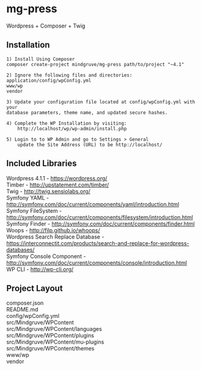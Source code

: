 # mg-press
Wordpress + Composer + Twig


## Installation
  
    1) Install Using Composer
    composer create-project mindgruve/mg-press path/to/project "~4.1"
  
    2) Ignore the following files and directories:
    application/config/wpConfig.yml
    www/wp
    vendor
  
    3) Update your configuration file located at config/wpConfig.yml with your 
    database parameters, theme name, and updated secure hashes.
    
    4) Complete the WP Installation by visiting:
        http://localhost/wp/wp-admin/install.php

    5) Login to to WP Admin and go to Settings > General
        update the Site Address (URL) to be http://localhost/
      

## Included Libraries
Wordpress 4.1.1 - https://wordpress.org/   
Timber - http://upstatement.com/timber/   
Twig - http://twig.sensiolabs.org/   
Symfony YAML - http://symfony.com/doc/current/components/yaml/introduction.html   
Symfony FileSystem - http://symfony.com/doc/current/components/filesystem/introduction.html   
Symfony Finder - http://symfony.com/doc/current/components/finder.html   
Woops - http://filp.github.io/whoops/   
Wordpress Search Replace Database - https://interconnectit.com/products/search-and-replace-for-wordpress-databases/   
Symfony Console Component - http://symfony.com/doc/current/components/console/introduction.html     
WP CLI - http://wp-cli.org/   

## Project Layout   
composer.json   
README.md   
config/wpConfig.yml   
src/Mindgruve/WPContent   
src/Mindgruve/WPContent/languages   
src/Mindgruve/WPContent/plugins   
src/Mindgruve/WPContent/mu-plugins   
src/Mindgruve/WPContent/themes   
www/wp  
vendor 
